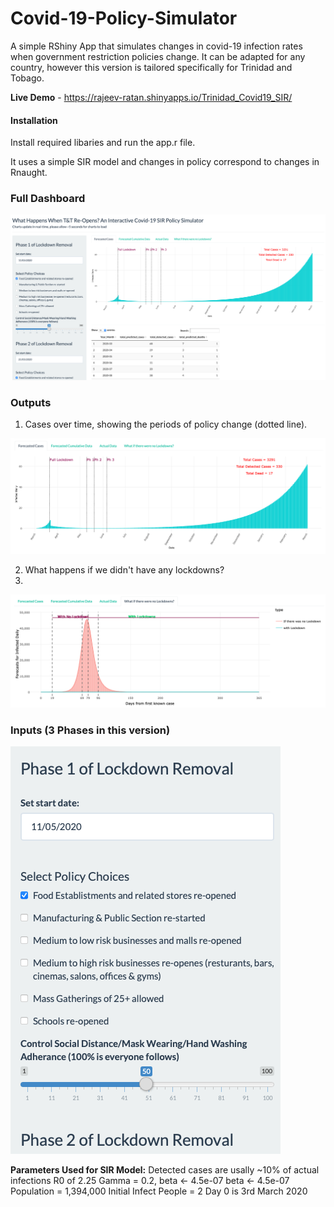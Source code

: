 # Covid-19-Policy-Simulator

A simple RShiny App that simulates changes in covid-19 infection rates when government restriction policies change. It can be adapted for any country, however this version is tailored specifically for Trinidad and Tobago. 

**Live Demo** - https://rajeev-ratan.shinyapps.io/Trinidad_Covid19_SIR/

#### Installation

Install required libaries and run the app.r file.

It uses a simple SIR model and changes in policy correspond to changes in Rnaught.

### Full Dashboard
![](https://raw.githubusercontent.com/rajeevratan84/Covid-19-Policy-Simulator/main/Full.png)

### Outputs
1. Cases over time, showing the periods of policy change (dotted line).

![](https://raw.githubusercontent.com/rajeevratan84/Covid-19-Policy-Simulator/main/Cases.png)

2. What happens if we didn't have any lockdowns?
3. 
![](https://raw.githubusercontent.com/rajeevratan84/Covid-19-Policy-Simulator/main/without_lockdown.png)

### Inputs (3 Phases in this version)
![](https://raw.githubusercontent.com/rajeevratan84/Covid-19-Policy-Simulator/main/policy.png)


**Parameters Used for SIR Model:**
Detected cases are usally ~10% of actual infections
R0 of 2.25
Gamma = 0.2, beta <- 4.5e-07
beta <- 4.5e-07
Population = 1,394,000
Initial Infect People = 2
Day 0 is 3rd March 2020
